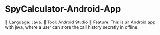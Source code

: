 # SpyCalculator-Android-App

	Language: Java. 
	Tool: Android Studio 
	Feature: This is an Android app with java, where a user can store the call history secretly in offline.

